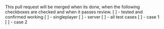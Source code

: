 This pull request will be merged when its done, when the following checkboxes are checked and when it passes review.
[ ] - tested and confirmed working
    [ ] - singleplayer
    [ ] - server
    [ ] - all test cases
        [ ] - case 1
        [ ] - case 2
